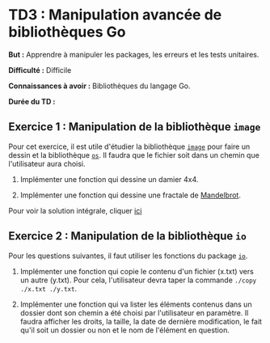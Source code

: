 # TD3 : Manipulation avancée de bibliothèques Go

__But :__ Apprendre à manipuler les packages, les erreurs et les tests unitaires. 

__Difficulté :__ Difficile

__Connaissances à avoir :__ Bibliothèques du langage Go.

__Durée du TD :__ 

## Exercice 1 : Manipulation de la bibliothèque `image`

Pour cet exercice, il est utile d'étudier la bibliothèque [`image`](https://golang.org/pkg/image/) pour faire un dessin et la bibliothèque [`os`](https://golang.org/pkg/os/). Il faudra que le fichier soit dans un chemin que l'utilisateur aura choisi. 

1. Implémenter une fonction qui dessine un damier 4x4. 

2. Implémenter une fonction qui dessine une fractale de [Mandelbrot](http://sdz.tdct.org/sdz/dessiner-la-fractale-de-mandelbrot.html). 

Pour voir la solution intégrale, cliquer [ici](exo3.1/solution_exo3.1.md)

## Exercice 2 : Manipulation de la bibliothèque `io`

Pour les questions suivantes, il faut utiliser les fonctions du package [`io`](https://golang.org/pkg/io/). 

1. Implémenter une fonction qui copie le contenu d'un fichier (x.txt) vers un autre (y.txt). Pour cela, l'utilisateur devra taper la commande `./copy ./x.txt ./y.txt`. 

2. Implémenter une fonction qui va lister les éléments contenus dans un dossier dont son chemin a été choisi par l'utilisateur en paramètre. Il faudra afficher les droits, la taille, la date de dernière modification, le fait qu'il soit un dossier ou non et le nom de l'élément en question. 
